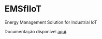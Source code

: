 # EMSfIIoT
Energy Management Solution for Industrial IoT

Documentação disponível <a href="https://pedrorendeiro.github.io/EMSfIIoT/">aqui</a>.

